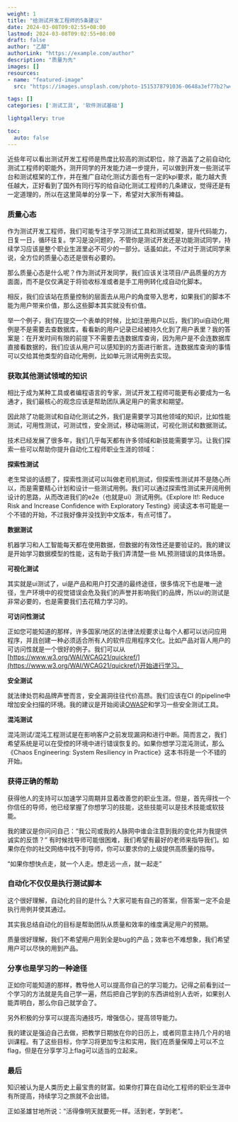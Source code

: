 ```yaml
---
weight: 1
title: "给测试开发工程师的5条建议"
date: 2024-03-08T09:02:55+08:00
lastmod: 2024-03-08T09:02:55+08:00
draft: false
author: "乙醇"
authorLink: "https://example.com/author"
description: "质量为先"
images: []
resources:
- name: "featured-image"
  src: "https://images.unsplash.com/photo-1515378791036-0648a3ef77b2?w=300"

tags: []
categories: ['测试工具', '软件测试基础']

lightgallery: true

toc:
  auto: false
---
```


近些年可以看出测试开发工程师是热度比较高的测试职位，除了涵盖了之前自动化测试工程师的职能外，测开同学的开发能力进一步提升，可以做到开发一些测试平台和测试框架的工作，并在推广自动化测试方面也有一定的kpi要求，能力越大责任越大，正好看到了国外有同行写的给自动化测试工程师的几条建议，觉得还是有一定道理的，所以在这里简单的分享一下，希望对大家所有裨益。

### 质量心态

作为测试开发工程师，我们可能专注于学习测试工具和测试框架，提升代码能力，日复一日，循环往复。学习是没问题的，不管你是测试开发还是功能测试同学，持续学习应该是整个职业生涯里必不可少的一部分。话虽如此，不过对于测试同学来说，全方位的质量心态还是很有必要的。

那么质量心态是什么呢？作为测试开发同学，我们应该关注项目/产品质量的方方面面，而不是仅仅满足于将验收标准或者是手工用例转化成自动化脚本。

相反，我们应该站在质量控制的层面去从用户的角度带入思考，如果我们的脚本不能为用户带来价值，那么这些脚本其实就没有价值。

举一个例子，我们在提交一个表单的时候，比如注册用户以后，我们的ui自动化用例是不是需要去查数据库，看看新的用户记录已经被持久化到了用户表里？我的答案是：在开发时间有限的前提下不需要去连数据库查询，因为用户是不会连数据库直接看数据的，我们应该从用户可以感知到的方面进行断言。连数据库查询的事情可以交给其他类型的自动化用例，比如单元测试用例去实现。

### 获取其他测试领域的知识

相比于成为某种工具或者编程语言的专家，测试开发工程师可能更有必要成为一名通才，我们最核心的观念应该是帮助团队满足用户的需求和期望。

因此除了功能测试和自动化测试之外，我们是需要学习其他领域的知识，比如性能测试，可用性测试，可测试性，安全测试，移动端测试，可视化测试和数据测试。

技术已经发展了很多年，我们几乎每天都有许多领域和新技能需要学习。让我们探索一些可以帮助你提升自动化工程师职业生涯的领域：

**探索性测试**

老生常谈的话题了，探索性测试可以叫做老司机测试，但探索性测试并不是随心所以，而是需要精心计划和设计一些测试用例。我们可以通过探索性测试来开阔用例设计的思路，从而改进我们的e2e（也就是ui）测试用例。《Explore It!: Reduce Risk and Increase Confidence with Exploratory Testing》阅读这本书可能是一个不错的开始，不过我好像并没找到中文版本，有点可惜了。

**数据测试**

机器学习和人工智能每天都在使用数据，但数据的有效性还是要验证的。我的建议是开始学习数据模型的性能，这有助于我们弄清楚一些 ML预测错误的具体场景。

**可视化测试**

其实就是ui测试了，ui是产品和用户打交道的最终途径，很多情况下也是唯一途径，生产环境中的视觉错误会危及我们的声誉并影响我们的品牌，所以ui的测试是非常必要的，也是需要我们去花精力学习的。

**可访问性测试**

正如您可能知道的那样，许多国家/地区的法律法规要求让每个人都可以访问应用程序，并且创建一种必须适合所有人的软件应用程序文化。比如产品对盲人用户的可访问性就是一个很好的例子。我们可以从[https://www.w3.org/WAI/WCAG21/quickref/](https://www.w3.org/WAI/WCAG21/quickref/)开始进行学习。

**安全测试**

就法律处罚和品牌声誉而言，安全漏洞往往代价高昂。我们应该在CI 的pipeline中增加安全扫描的环境。我的建议是开始阅读[OWASP](https://owasp.org/)和学习一些安全测试工具。

**混沌测试**

混沌测试/混沌工程测试是在影响客户之前发现漏洞和进行中断。简而言之，我们希望系统是可以在受控的环境中进行错误恢复的。如果你想学习混沌测试，那么《Chaos Engineering: System Resiliency in Practice》这本书将是一个不错的开始。

### **获得正确的帮助**

获得他人的支持可以加速学习周期并显着改善您的职业生涯。但是，首先得找一个你信任的导师，他已经掌握了你想学习的技能，这些技能可以是技术技能或软技能。

我的建议是你问问自己：“我公司或我的人脉网中谁会注意到我的变化并为我提供诚实的反馈？” 有时候找导师可能很困难，我们希望有最好的老师来指导我们。如果你在你的社交网络中找不到导师，你可以要求你的上级提供高质量的指导。

“如果你想快点走，就一个人走。想走远一点，就一起走”

### 自动化不仅仅是执行测试脚本

这个很好理解，自动化的目的是什么？大家可能有自己的答案，但答案一定不会是执行用例并使其通过。

其实我总结自动化的目标是帮助团队从质量和效率的维度满足用户的预期。

质量很好理解，我们不希望用户用到全是bug的产品；效率也不难想象，我们希望用户可以尽快的用到产品。

### 分享也是学习的一种途径

正如你可能知道的那样，教导他人可以提高你自己的学习能力。记得之前看到过一个学习的方法就是先自己学一遍，然后把自己学到的东西讲给别人去听，如果别人能弄明白，那么你自己就学会了。

另外积极的分享可以提高沟通技巧，增强信心，提高领导能力。

我的建议是强迫自己去做，把教学日期放在你的日历上，或者同意主持几个月的培训课程。有了这些目标，你学习将更加专注和实用，我们在质量保障上可以不立flag，但是在分享学习上flag可以适当的立起来。

### 最后

知识被认为是人类历史上最宝贵的财富。如果你打算在自动化工程师的职业生涯中有所提高，持续学习之旅就不会出错。

正如圣雄甘地所说：“活得像明天就要死一样。活到老，学到老”。